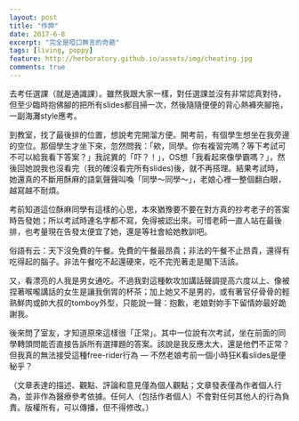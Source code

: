 ```yaml
---
layout: post
title: "作弊"
date: 2017-6-8
excerpt: "完全是啞口無言的奇葩"
tags: [living, poppy]
feature: http://herboratory.github.io/assets/img/cheating.jpg
comments: true
---
```


去考任選課（就是通識課）。雖然我跟大家一樣，對任選課並沒有非常認真對待，但至少臨時抱佛腳的把所有slides都目掃一次，然後隨隨便便的背心熱褲夾腳拖，一副海灘style應考。

到教室，找了最後排的位置，想說考完開溜方便。開考前，有個學生想坐在我旁邊的空位。那個學生才坐下來，忽然問我：「欸，同學。你有複習完嗎？等下考試可不可以給我看下答案？」我詫異的「吓？！」，OS想「我看起來像學霸嗎？」，然後回她說我也沒看完（我的確沒看完所有slides)後，就不再搭理。結果考試時，她還真的不斷用酥麻的語氣聲聲叫喚「同學～同學～」，老娘心裡一整個翻白眼，越寫越不耐煩。

考前知道這位酥麻同學有這樣的心思，本來猶豫要不要在對方真的抄考老子的答案時告發她；所以考試時連名字都不寫，免得被認出來。可惜老師一直人站在最後排，也考量現在告發太便宜了她，還是等社會給她教訓吧。

俗語有云：天下沒免費的午餐。免費的午餐最昂貴；非法的午餐不止昂貴，還得有吃得起的腦子。非法午餐吃不起還硬來，吃不完兜著走是閣下活該。

又，看漂亮的人我是男女通吃。不過我對這種軟攻加講話聲調提高六度以上、像被捏著喉嚨講話的女生是讓我倒胃的杯茶；加上她又不是男的，或有著官仔骨骨的輕熟鮮肉或帥大叔的tomboy外型，只能說一聲：抱歉，老娘對妳手下留情妳最好跪謝我。

後來問了室友，才知道原來這樣很「正常」。其中一位說有次考試，坐在前面的同學轉頭問能否直接告訴所有選擇題的答案。該說是我反應太大，還是他們不正常？但我真的無法接受這種free-rider行為 — 不然老娘考前一個小時狂K看slides是便秘乎？

（文章表達的描述、觀點、評論和意見僅為個人觀點；文章發表僅為作者個人行為，並非作為醫療參考依據。任何人（包括作者個人）不會對任何其他人的行為負責。版權所有，可以傳播，但不得修改。）